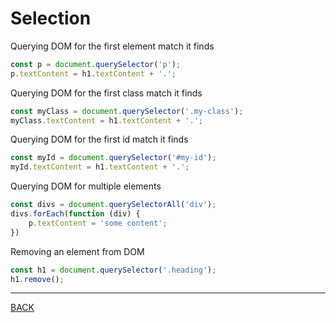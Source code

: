 # Selection

Querying DOM for the first element match it finds
```javascript
const p = document.querySelector('p');
p.textContent = h1.textContent + '.';
```

Querying DOM for the first class match it finds
```javascript
const myClass = document.querySelector('.my-class');
myClass.textContent = h1.textContent + '.';
```

Querying DOM for the first id match it finds
```javascript
const myId = document.querySelector('#my-id');
myId.textContent = h1.textContent + '.';
```

Querying DOM for multiple elements
```javascript
const divs = document.querySelectorAll('div');
divs.forEach(function (div) {
    p.textContent = 'some content';
})
```

Removing an element from DOM
```javascript
const h1 = document.querySelector('.heading');
h1.remove();
```
---
[BACK](../README.md)